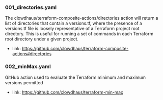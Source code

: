 ### 001_directories.yaml
The clowdhaus/terraform-composite-actions/directories action will return a list of directories that contain a versions.tf, 
where the presence of a versions.tf file is loosely representative of a Terraform project root directory. 
This is useful for running a set of commands in each Terraform root directory under a given project.
- link: https://github.com/clowdhaus/terraform-composite-actions#directories

### 002_minMax.yaml
GitHub action used to evaluate the Terraform minimum and maximum versions permitted
- link: https://github.com/clowdhaus/terraform-min-max